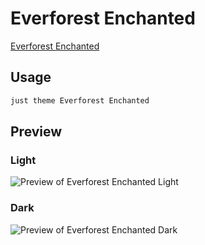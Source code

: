 # Everforest Enchanted

[Everforest Enchanted](https://github.com/FireIsGood)

## Usage

```bash
just theme Everforest Enchanted
```

## Preview

### Light

![Preview of Everforest Enchanted Light](preview-light.png)

### Dark

![Preview of Everforest Enchanted Dark](preview-dark.png)
